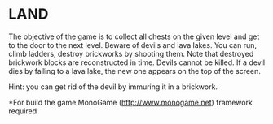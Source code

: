 LAND
====

The objective of the game is to collect all chests on the given level and get to the door to the next level. Beware of devils and lava lakes. You can run, climb ladders, destroy brickworks by shooting them. Note that destroyed brickwork blocks are reconstructed in time. Devils cannot be killed. If a devil dies by falling to a lava lake, the new one appears on the top of the screen.

Hint: you can get rid of the devil by immuring it in a brickwork. 

*For build the game MonoGame (http://www.monogame.net) framework required
